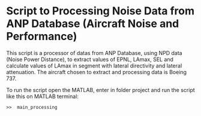Script to Processing Noise Data from ANP Database (Aircraft Noise and Performance)  
======
This script is a processor of datas from ANP Database, using NPD data (Noise
Power Distance), to extract values of EPNL, LAmax, SEL and calculate values of
LAmax in segment with lateral directivity and lateral attenuation. The aircraft chosen
to extract and processing data is Boeing 737.

To run the script open the MATLAB, enter in folder project and run the script
like this on MATLAB terminal:
```
>>  main_processing
```
